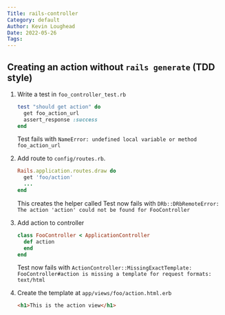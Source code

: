 ```yaml
---
Title: rails-controller
Category: default
Author: Kevin Loughead
Date: 2022-05-26
Tags:
---
```


## Creating an action without `rails generate` (TDD style)

1. Write a test in `foo_controller_test.rb`

   ```rb
   test "should get action" do
     get foo_action_url
     assert_response :success
   end
   ```

   Test fails with
   `NameError: undefined local variable or method foo_action_url`

2. Add route to `config/routes.rb`.

   ```rb
   Rails.application.routes.draw do
     get 'foo/action'
     ...
   end
   ```

   This creates the helper called Test now fails with
   `DRb::DRbRemoteError: The action 'action' could not be found for FooController`

3. Add action to controller

   ```rb
   class FooController < ApplicationController
     def action
     end
   end
   ```

   Test now fails with
   `ActionController::MissingExactTemplate: FooController#action is missing a template for request formats: text/html`

4. Create the template at `app/views/foo/action.html.erb`

   ```html
   <h1>This is the action view</h1>
   ```

